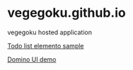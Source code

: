 # vegegoku.github.io
vegegoku hosted application

[Todo list elemento sample](https://vegegoku.github.io/todolist/elemento/index.html)

[Domino UI demo](https://vegegoku.github.io/domino-ui/index.html)
